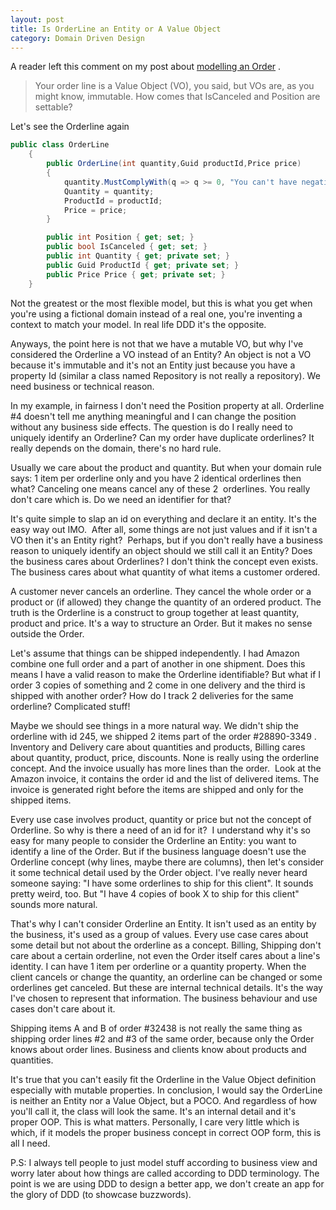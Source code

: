 ```yaml
---
layout: post
title: Is OrderLine an Entity or A Value Object
category: Domain Driven Design
---
```


A reader left this comment on my post about [modelling an Order](http://www.sapiensworks.com/blog/post/2014/04/29/-Modelling-DDD-Behaviour-And-Use-Cases-By-Example.aspx) .

 
> Your order line is a Value Object (VO), you said, but VOs are, as you might know, immutable. How comes that IsCanceled and Position are settable?
> 
>  
 Let's see the Orderline again

  
```csharp
public class OrderLine
    {
        public OrderLine(int quantity,Guid productId,Price price)
        {
            quantity.MustComplyWith(q => q >= 0, "You can't have negative quantities");
            Quantity = quantity;
            ProductId = productId;
            Price = price;            
        }

		public int Position { get; set; }
        public bool IsCanceled { get; set; }
        public int Quantity { get; private set; }
        public Guid ProductId { get; private set; }
        public Price Price { get; private set; }
    }
```
  Not the greatest or the most flexible model, but this is what you get when you're using a fictional domain instead of a real one, you're inventing a context to match your model. In real life DDD it's the opposite.

 Anyways, the point here is not that we have a mutable VO, but why I've considered the Orderline a VO instead of an Entity? An object is not a VO because it's immutable and it's not an Entity just because you have a property Id (similar a class named Repository is not really a repository). We need business or technical reason.

 In my example, in fairness I don't need the Position property at all. Orderline #4 doesn't tell me anything meaningful and I can change the position without any business side effects. The question is do I really need to uniquely identify an Orderline? Can my order have duplicate orderlines? It really depends on the domain, there's no hard rule.

 Usually we care about the product and quantity. But when your domain rule says: 1 item per orderline only and you have 2 identical orderlines then what? Canceling one means cancel any of these 2  orderlines. You really don't care which is. Do we need an identifier for that?

 It's quite simple to slap an id on everything and declare it an entity. It's the easy way out IMO.  After all, some things are not just values and if it isn't a VO then it's an Entity right?  Perhaps, but if you don't really have a business reason to uniquely identify an object should we still call it an Entity? Does the business cares about Orderlines? I don't think the concept even exists. The business cares about what quantity of what items a customer ordered.

 A customer never cancels an orderline. They cancel the whole order or a product or (if allowed) they change the quantity of an ordered product. The truth is the Orderline is a construct to group together at least quantity, product and price. It's a way to structure an Order. But it makes no sense outside the Order.

 Let's assume that things can be shipped independently. I had Amazon combine one full order and a part of another in one shipment. Does this means I have a valid reason to make the Orderline identifiable? But what if I order 3 copies of something and 2 come in one delivery and the third is shipped with another order? How do I track 2 deliveries for the same orderline? Complicated stuff!

 Maybe we should see things in a more natural way. We didn't ship the orderline with id 245, we shipped 2 items part of the order #28890-3349 . Inventory and Delivery care about quantities and products, Billing cares about quantity, product, price, discounts. None is really using the orderline concept. And the invoice usually has more lines than the order.  Look at the Amazon invoice, it contains the order id and the list of delivered items. The invoice is generated right before the items are shipped and only for the shipped items.

 Every use case involves product, quantity or price but not the concept of Orderline. So why is there a need of an id for it?  I understand why it's so easy for many people to consider the Orderline an Entity: you want to identify a line of the Order. But if the business language doesn't use the Orderline concept (why lines, maybe there are columns), then let's consider it some technical detail used by the Order object. I've really never heard someone saying: "I have some orderlines to ship for this client". It sounds pretty weird, too. But "I have 4 copies of book X to ship for this client"  sounds more natural.

 That's why I can't consider Orderline an Entity. It isn't used as an entity by the business, it's used as a group of values. Every use case cares about some detail but not about the orderline as a concept. Billing, Shipping don't care about a certain orderline, not even the Order itself cares about a line's identity. I can have 1 item per orderline or a quantity property. When the client cancels or change the quantity, an orderline can be changed or some orderlines get canceled. But these are internal technical details. It's the way I've chosen to represent that information. The business behaviour and use cases don't care about it.

 Shipping items A and B of order #32438 is not really the same thing as shipping order lines #2 and #3 of the same order, because only the Order knows about order lines. Business and clients know about products and quantities.

 It's true that you can't easily fit the Orderline in the Value Object definition especially with mutable properties. In conclusion, I would say the OrderLine is neither an Entity nor a Value Object, but a POCO. And regardless of how you'll call it, the class will look the same. It's an internal detail and it's proper OOP. This is what matters. Personally, I care very little which is which, if it models the proper business concept in correct OOP form, this is all I need.

 P.S: I always tell people to just model stuff according to business view and worry later about how things are called according to DDD terminology. The point is we are using DDD to design a better app, we don't create an app for the glory of DDD (to showcase buzzwords). 


